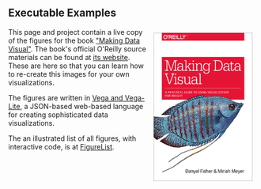 ## Executable Examples

<div style="float:right">
<img src="img/cover-1.png" width="200" style="margin: 10px;"/>
</div>

This page and project contain a live copy of the figures for the book ["Making Data Visual"](http://shop.oreilly.com/product/0636920041320.do). The book's official O'Reilly source materials can be found at [its website](https://resources.oreilly.com/examples/0636920041320). These are here so that you can learn how to re-create this images for your own visualizations.

The figures are written in [Vega and Vega-Lite](http://vega.github.io), a JSON-based web-based language for creating sophisticated data visualizations.

The an illustrated list of all figures, with interactive code, is at [FigureList](figurelist.html). 